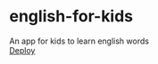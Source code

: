 # english-for-kids
An app for kids to learn english words  
[Deploy](https://ulyana-zh-english-for-kids.netlify.app)
